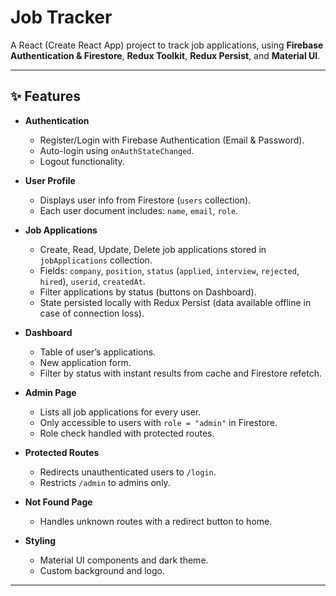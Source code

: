 # Job Tracker

A React (Create React App) project to track job applications, using **Firebase Authentication & Firestore**, **Redux Toolkit**, **Redux Persist**, and **Material UI**.

---

## ✨ Features
- **Authentication**
  - Register/Login with Firebase Authentication (Email & Password).
  - Auto-login using `onAuthStateChanged`.
  - Logout functionality.

- **User Profile**
  - Displays user info from Firestore (`users` collection).
  - Each user document includes: `name`, `email`, `role`.

- **Job Applications**
  - Create, Read, Update, Delete job applications stored in `jobApplications` collection.
  - Fields: `company`, `position`, `status` (`applied`, `interview`, `rejected`, `hired`), `userid`, `createdAt`.
  - Filter applications by status (buttons on Dashboard).
  - State persisted locally with Redux Persist (data available offline in case of connection loss).

- **Dashboard**
  - Table of user’s applications.
  - New application form.
  - Filter by status with instant results from cache and Firestore refetch.

- **Admin Page**
  - Lists all job applications for every user.
  - Only accessible to users with `role = "admin"` in Firestore.
  - Role check handled with protected routes.

- **Protected Routes**
  - Redirects unauthenticated users to `/login`.
  - Restricts `/admin` to admins only.

- **Not Found Page**
  - Handles unknown routes with a redirect button to home.

- **Styling**
  - Material UI components and dark theme.
  - Custom background and logo.

---